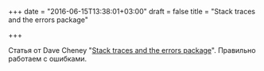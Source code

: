 +++
date = "2016-06-15T13:38:01+03:00"
draft = false
title = "Stack traces and the errors package"

+++

<p>Статья от Dave Cheney &quot;<a href="http://dave.cheney.net/2016/06/12/stack-traces-and-the-errors-package">Stack traces and the errors package</a>&quot;. Правильно работаем с ошибками.</p>

